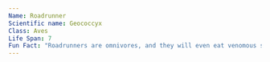 ```yaml
---
Name: Roadrunner
Scientific name: Geococcyx  
Class: Aves  
Life Span: 7  
Fun Fact: "Roadrunners are omnivores, and they will even eat venomous snakes."  
---
```

